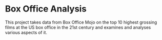 # Box Office Analysis

This project takes data from Box Office Mojo on the top 10 highest grossing films at the US box office in the 21st century and examines and analyses various aspects of it.
